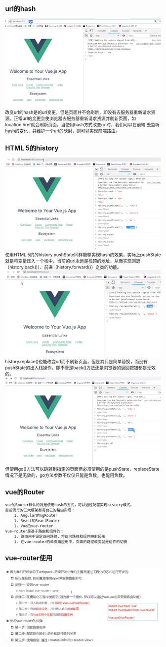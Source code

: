 ## url的hash
![img_15.png](img_15.png)    
    改变url的hash是的url变更，但是页面并不会刷新，即没有去服务器重新请求资源。正常url的变更会使浏览器去服务器重新请求资源并刷新页面，如location.href就会刷新页面。当使用hash方式改变url时，我们可以在前端
去监听hash的变化，并维护一个url的映射，则可以实现前端路由。
## HTML 5的history
![img_17.png](img_17.png)    
    使用HTML 5的的history.pushState同样能够实现hash的效果，实际上pushState就是将变量压入一个栈中，当前的url永远是栈顶的地址，从而实现回退（history.back()）、前进（history.forward()）之类的功能。    
![img_18.png](img_18.png)    
    history.replace()也能改变url而不刷新页面，但是其只是简单替换，而没有pushState的出入栈操作，即不管是back()方法还是浏览器的返回按钮都是无效的。    
![img_19.png](img_19.png)    
    但使用go()方法可以跳转到指定的页面但必须使用的是pushState，replaceState情况下是无效的，go方法参数不仅仅只能是负数，也能用负数。
## vue的Router
    vue的Router默认的就是使用hash的方式，可以通过配置实现history模式。
    目前流行的三大框架都有自己的路由实现：
        1. Angular的ngRouter
        1. React的ReactRouter
        1. Vue的vue-router
    vue-router是基于路由和组件的：
        1. 路由用于设定访问路径，将访问路径和组件映射起来
        1. 在vue-router的单页面应用中，页面的路径改变就是组件的切换
## vue-router使用    
![img_21.png](img_21.png)